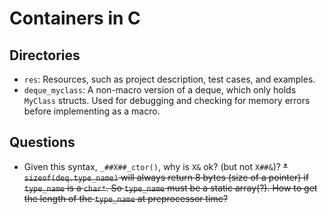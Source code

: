 # Containers in C

## Directories
* `res`: Resources, such as project description, test cases, and examples.
* `deque_myclass`: A non-macro version of a deque, which only holds `MyClass` structs. Used for debugging and checking for memory errors before implementing as a macro.

## Questions
* Given this syntax, `_##X##_ctor()`, why is `X&` ok? (but not `X##&`)?
~~* `sizeof(deq.type_name)` will always return 8 bytes (size of a pointer) if `type_name` is a `char*`. So `type_name` must be a static array(?). How to get the length of the `type_name` at preprocessor time?~~
